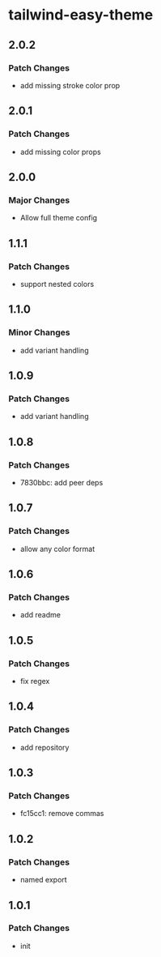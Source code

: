 # tailwind-easy-theme

## 2.0.2

### Patch Changes

- add missing stroke color prop

## 2.0.1

### Patch Changes

- add missing color props

## 2.0.0

### Major Changes

- Allow full theme config

## 1.1.1

### Patch Changes

- support nested colors

## 1.1.0

### Minor Changes

- add variant handling

## 1.0.9

### Patch Changes

- add variant handling

## 1.0.8

### Patch Changes

- 7830bbc: add peer deps

## 1.0.7

### Patch Changes

- allow any color format

## 1.0.6

### Patch Changes

- add readme

## 1.0.5

### Patch Changes

- fix regex

## 1.0.4

### Patch Changes

- add repository

## 1.0.3

### Patch Changes

- fc15cc1: remove commas

## 1.0.2

### Patch Changes

- named export

## 1.0.1

### Patch Changes

- init
